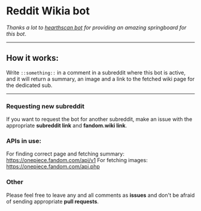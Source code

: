 # Reddit Wikia bot

*Thanks a lot to [hearthscan bot](https://github.com/d-schmidt/hearthscan-bot) for providing an amazing springboard for this bot*.

---

## How it works:
Write `::something::` in a comment in a subreddit where this bot is active, and it will return a summary, an image and a link to the fetched wiki page for the dedicated sub.

--- 

### Requesting new subreddit
If you want to request the bot for another subreddit, make an issue with the appropriate **subreddit link** and **fandom.wiki link**.

### APIs in use:
For finding correct page and fetching summary: https://onepiece.fandom.com/api/v1
For fetching images: https://onepiece.fandom.com/api.php

### Other
Please feel free to leave any and all comments as **issues** and don't be afraid of sending appropriate **pull requests**.
